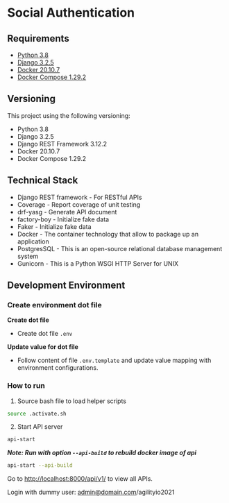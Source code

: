 # Social Authentication

## Requirements

- [Python 3.8](https://www.python.org/)
- [Django 3.2.5](https://www.djangoproject.com/)
- [Docker 20.10.7](https://www.docker.com)
- [Docker Compose 1.29.2](https://docs.docker.com/compose/)

## Versioning

This project using the following versioning:

- Python 3.8
- Django 3.2.5
- Django REST Framework 3.12.2
- Docker 20.10.7
- Docker Compose 1.29.2

## Technical Stack

- Django REST framework - For RESTful APIs
- Coverage - Report coverage of unit testing
- drf-yasg - Generate API document
- factory-boy - Initialize fake data
- Faker - Initialize fake data
- Docker - The container technology that allow to package up an application
- PostgresSQL - This is an open-source relational database management system
- Gunicorn - This is a Python WSGI HTTP Server for UNIX

## Development Environment

### Create environment dot file

**Create dot file**

- Create dot file `.env`

**Update value for dot file**

- Follow content of file `.env.template` and update value mapping with environment configurations.

### How to run
1. Source bash file to load helper scripts

```bash
source .activate.sh
```

2. Start API server

```bash
api-start
```

**_Note: Run with option `--api-build` to rebuild docker image of api_**

```bash
api-start --api-build
```

Go to [http://localhost:8000/api/v1/](http://localhost:8000/api/v1/) to view all APIs.

Login with dummy user: admin@domain.com/agilityio2021
